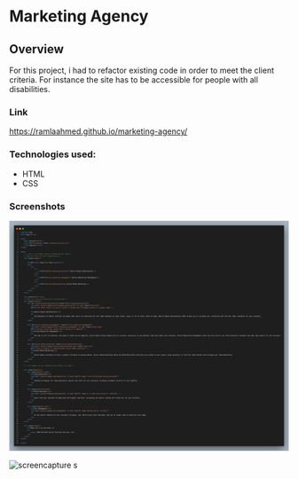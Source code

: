 # Marketing Agency

## Overview

For this project, i had to refactor existing code in order to meet the client criteria. For instance the site has to be accessible for people with all disabilities.

### Link

https://ramlaahmed.github.io/marketing-agency/

### Technologies used:

- HTML
- CSS

### Screenshots

![code.png](./assets/images/code.png)

![screencapture](./assets//images/screencapture-127-0-0-1-5500-index-html-2022-07-06-20_30_37.png)
s
